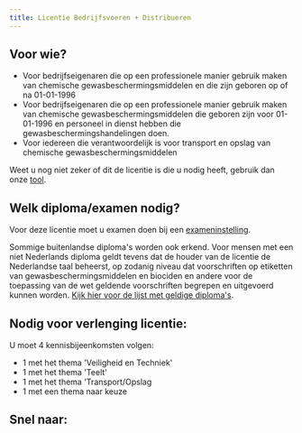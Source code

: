 ```yaml
---
title: Licentie Bedrijfsvoeren + Distribueren
---
```

## Voor wie?

* Voor bedrijfseigenaren die op een professionele manier gebruik maken van chemische gewasbeschermingsmiddelen en die zijn geboren op of na 01-01-1996
* Voor bedrijfseigenaren die op een professionele manier gebruik maken van chemische gewasbeschermingsmiddelen die geboren zijn voor 01-01-1996 en personeel in dienst hebben die gewasbeschermingshandelingen doen.
* Voor iedereen die verantwoordelijk is voor transport en opslag van chemische gewasbeschermingsmiddelen

Weet u nog niet zeker of dit de licentie is die u nodig heeft, gebruik dan onze [tool](/licenties/welke-licentie-heb-ik-nodig).

## Welk diploma/examen nodig?

Voor deze licentie moet u examen doen bij een [exameninstelling](/wat-wij-doen/exameninstellingen). 

Sommige buitenlandse diploma's worden ook erkend.  Voor mensen met een niet Nederlands diploma geldt tevens dat de houder van de licentie de Nederlandse taal beheerst, op zodanig niveau dat voorschriften op etiketten van gewasbeschermingsmiddelen en biociden en andere voor de toepassing van de wet geldende voorschriften begrepen en uitgevoerd kunnen worden. [Kijk hier voor de lijst met geldige diploma's](https://erkenningen.nl/Default.aspx?tabid=150).

## Nodig voor verlenging licentie:

U moet 4 kennisbijeenkomsten volgen:

* 1 met het thema 'Veiligheid en Techniek' 
* 1 met het thema 'Teelt'
* 1 met het thema 'Transport/Opslag
* 1 met een thema naar keuze

## Snel naar:
